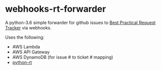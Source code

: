 # webhooks-rt-forwarder
A python-3.6 simple forwarder for github issues to [Best Practical Request Tracker](https://bestpractical.com/request-tracker/) via webhooks.

Uses the following:
* AWS Lambda
* AWS API Gateway
* AWS DynamoDB (for issue # to ticket # mapping)
* [python-rt](https://github.com/CZ-NIC/python-rt)
